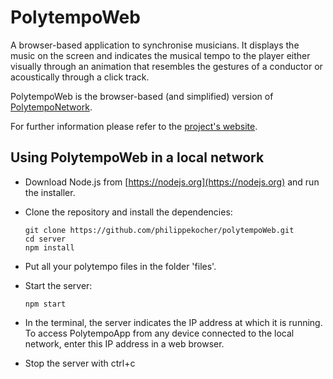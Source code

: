 # PolytempoWeb

A browser-based application to synchronise musicians. It displays the music on the screen and indicates the musical tempo to the player either visually through an animation that resembles the gestures of a conductor or acoustically through a click track.

PolytempoWeb is the browser-based (and simplified) version of [PolytempoNetwork](https://github.com/philippekocher/polytempo).

For further information please refer to the [project's website](https://polytempo.zhdk.ch).


## Using PolytempoWeb in a local network

- Download Node.js from [https://nodejs.org](https://nodejs.org) and run the installer.

- Clone the repository and install the dependencies:

      git clone https://github.com/philippekocher/polytempoWeb.git
      cd server
      npm install			

- Put all your polytempo files in the folder 'files'.

- Start the server:

      npm start

- In the terminal, the server indicates the IP address at which it is running. To access PolytempoApp from any device connected to the local network, enter this IP address in a web browser.

- Stop the server with ctrl+c
